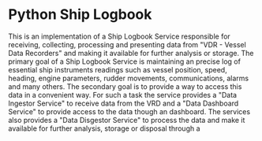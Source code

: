 # Python Ship Logbook

This is an implementation of a Ship Logbook Service responsible for receiving, collecting, processing and presenting data from "VDR - Vessel Data Recorders" and making it available for further analysis or storage. The primary goal of a Ship Logbook Service is maintaining an precise log of essential ship instruments readings such as vessel position, speed, heading, engine parameters, rudder movements, communications, alarms and many others. The secondary goal is to provide a way to access this data in a convenient way. For such a task the service provides a "Data Ingestor Service" to receive data from the VRD and a "Data Dashboard Service" to provide access to the data though an dashboard. The services also provides a "Data Disgestor Service" to process the data and make it available for further analysis,  storage or disposal through a  

